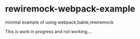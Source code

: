 # rewiremock-webpack-example
minimal example of using webpack,bable,rewiremock

This is work in progress and not working....
